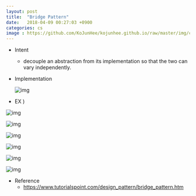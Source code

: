 ```yaml
---
layout: post
title:  "Bridge Pattern"
date:   2018-04-09 00:27:03 +0900
categories: cs
image : https://github.com/KoJunHee/kojunhee.github.io/raw/master/img/cs_img.jpg
---
```




- Intent

  - decouple an abstraction from its implementation so that the two can vary independently.

- Implementation

  ![img](https://github.com/KoJunHee/kojunhee.github.io/raw/master/img/bridgee.png)


- EX )

![img](https://github.com/KoJunHee/kojunhee.github.io/raw/master/img/b01.png)

![img](https://github.com/KoJunHee/kojunhee.github.io/raw/master/img/b02.png)

![img](https://github.com/KoJunHee/kojunhee.github.io/raw/master/img/b03.png)

![img](https://github.com/KoJunHee/kojunhee.github.io/raw/master/img/b04.png)

![img](https://github.com/KoJunHee/kojunhee.github.io/raw/master/img/b05.png)

![img](https://github.com/KoJunHee/kojunhee.github.io/raw/master/img/b06.png)



- Reference
  - <https://www.tutorialspoint.com/design_pattern/bridge_pattern.htm>





